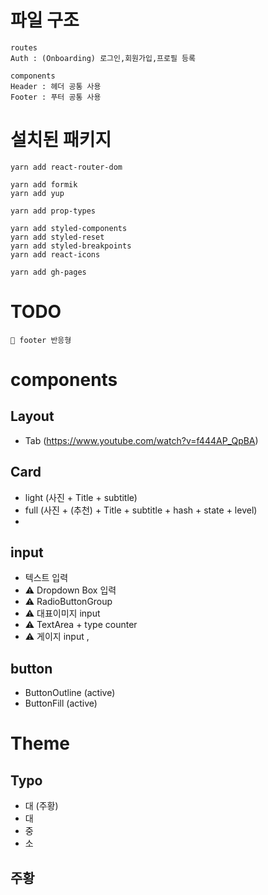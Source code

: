 # 파일 구조

```
routes
Auth : (Onboarding) 로그인,회원가입,프로필 등록

components
Header : 헤더 공통 사용
Footer : 푸터 공통 사용

```

# 설치된 패키지

```
yarn add react-router-dom

yarn add formik
yarn add yup

yarn add prop-types

yarn add styled-components
yarn add styled-reset
yarn add styled-breakpoints
yarn add react-icons

yarn add gh-pages
```

# TODO

```
🚀 footer 반응형

```

# components

## Layout

- Tab (https://www.youtube.com/watch?v=f444AP_QpBA)

## Card

- light (사진 + Title + subtitle)
- full (사진 + (추천) + Title + subtitle + hash + state + level)
-

## input

- 텍스트 입력
- ⚠ Dropdown Box 입력
- ⚠ RadioButtonGroup
- ⚠ 대표이미지 input
- ⚠ TextArea + type counter
- ⚠ 게이지 input ,

## button

- ButtonOutline (active)
- ButtonFill (active)

# Theme

## Typo

- 대 (주황)
- 대
- 중
- 소

## 주황
